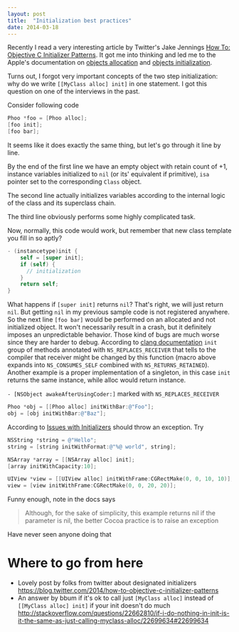 ```yaml
---
layout: post
title:  "Initialization best practices"
date: 2014-03-18
---
```


Recently I read a very interesting article by Twitter's Jake Jennings [How To: Objective C Initializer Patterns](https://blog.twitter.com/2014/how-to-objective-c-initializer-patterns). It got me into thinking and led me to the Apple's documentation on [objects allocation](https://developer.apple.com/library/ios/documentation/general/conceptual/CocoaEncyclopedia/ObjectAllocation/ObjectAllocation.html#//apple_ref/doc/uid/TP40010810-CH7-SW1) and [objects initialization](https://developer.apple.com/library/ios/documentation/general/conceptual/CocoaEncyclopedia/Initialization/Initialization.html#//apple_ref/doc/uid/TP40010810-CH6-SW1).
<excerpt/>

Turns out, I forgot very important concepts of the two step initialization: why do we write `[[MyClass alloc] init]` in one statement. I got this question on one of the interviews in the past.

Consider following code

```objective-c
Phoo *foo = [Phoo alloc];
[foo init];
[foo bar];  
```

It seems like it does exactly the same thing, but let's go through it line by line.

By the end of the first line we have an empty object with retain count of +1, instance variables initialized to `nil` (or its' equivalent if primitive), `isa` pointer set to the corresponding `Class` object.

The second line actually initializes variables according to the internal logic of the class and its superclass chain.

The third line obviously performs some highly complicated task.

Now, normally, this code would work, but remember that new class template you fill in so aptly?

```objective-c
- (instancetype)init {
    self = [super init];
    if (self) {
      // initialization
    }
    return self;
}
```

What happens if `[super init]` returns `nil`? That's right, we will just return `nil`. But getting `nil` in my previous sample code is not registered anywhere. So the next line `[foo bar]` would be performed on an allocated and not initialized object. It won't necessarily result in a crash, but it definitely imposes an unpredictable behavior. Those kind of bugs are much worse since they are harder to debug. According to [clang documentation](http://clang-analyzer.llvm.org/annotations.html#attr_ns_consumes_self) `init` group of methods annotated with `NS_REPLACES_RECEIVER` that tells to the compiler that receiver might be changed by this function (macro above expands into `NS_CONSUMES_SELF` combined with `NS_RETURNS_RETAINED`). Another example is a proper implementation of a singleton, in this case `init` returns the same instance, while alloc would return instance.

`- [NSObject awakeAfterUsingCoder:]` marked with `NS_REPLACES_RECEIVER`


```objective-c
Phoo *obj = [[Phoo alloc] initWithBar:@"Foo"];
obj = [obj initWithBar:@"Baz"];
```

According to [Issues with Initializers](https://developer.apple.com/library/ios/documentation/general/conceptual/CocoaEncyclopedia/Initialization/Initialization.html#//apple_ref/doc/uid/TP40010810-CH6-SW57) should throw an exception. Try

```objective-c
NSString *string = @"Hello";
string = [string initWithFormat:@"%@ world", string];

NSArray *array = [[NSArray alloc] init];
[array initWithCapacity:10];

UIView *view = [[UIView alloc] initWithFrame:CGRectMake(0, 0, 10, 10)];
view = [view initWithFrame:CGRectMake(0, 0, 20, 20)];
```

Funny enough, note in the docs says

> Although, for the sake of simplicity, this example returns nil if the parameter is nil, the better Cocoa practice is to raise an exception

Have never seen anyone doing that

# Where to go from here

* Lovely post by folks from twitter about designated initializers https://blog.twitter.com/2014/how-to-objective-c-initializer-patterns
* An answer by bbum if it's ok to call just `[MyClass alloc]` instead of `[[MyClass alloc] init]` if your init doesn't do much http://stackoverflow.com/questions/22662810/if-i-do-nothing-in-init-is-it-the-same-as-just-calling-myclass-alloc/22699634#22699634
